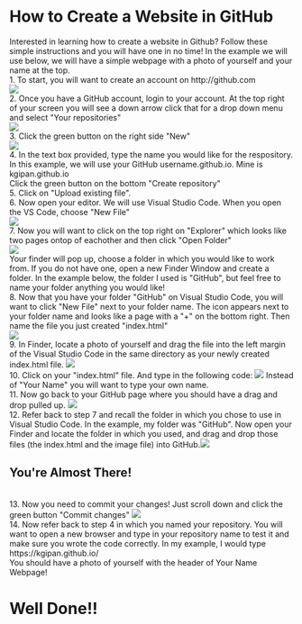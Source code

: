 <h1>How to Create a Website in GitHub</h1>
Interested in learning how to create a website in Github? Follow these simple instructions and you will have one in no time! In the example we will use below, we will have a simple webpage with a photo of yourself and your name at the top.<br> 
1. To start, you will want to create an account on http://github.com<br>
<img src="https://user-images.githubusercontent.com/89999452/132095372-bdb8da69-0394-4006-8d39-a00feef8709c.png"/><br>
2. Once you have a GitHub account, login to your account. At the top right of your screen you will see a down arrow click that for a drop down menu and select "Your repositories"<br>
<img src="https://user-images.githubusercontent.com/89999452/132095803-5cca76b7-c3d5-4a09-9497-e904638232ca.png"/><br>
3. Click the green button on the right side "New"<br>
<img src="https://user-images.githubusercontent.com/89999452/132095996-afdb42ac-6ad0-408c-878b-fb9d88afa6d5.png"/><br>
4. In the text box provided, type the name you would like for the respository. In this example, we will use your GitHub username.github.io. Mine is kgipan.github.io<br>
Click the green button on the bottom "Create repository"<br>
5. Click on "Upload existing file".<br> 
6. Now open your editor. We will use Visual Studio Code. When you open the VS Code, choose "New File"<br>
<img src="https://user-images.githubusercontent.com/89999452/132096414-d49be3df-a6d7-4dfc-88b5-c32005c89144.png"/><br>
7. Now you will want to click on the top right on "Explorer" which looks like two pages ontop of eachother and then click "Open Folder"<br>
<img src="https://user-images.githubusercontent.com/89999452/132096628-e181eabf-76fe-4fbc-be46-4256542b0470.png"/><br>
Your finder will pop up, choose a folder in which you would like to work from. If you do not have one, open a new Finder Window and create a folder. In the example below, the folder I used is "GitHub", but feel free to name your folder anything you would like!<br>
8. Now that you have your folder "GitHub" on Visual Studio Code, you will want to click "New File" next to your folder name. The icon appears next to your folder name and looks like a page with a "+" on the bottom right. Then name the file you just created "index.html"<br>
<img src="https://user-images.githubusercontent.com/89999452/132097112-0bc053a1-3858-409f-9835-4e7d9cea76a1.png"/><br>
9. In Finder, locate a photo of yourself and drag the file into the left margin of the Visual Studio Code in the same directory as your newly created index.html file. <img src="https://user-images.githubusercontent.com/89999452/132097588-850b825d-ea52-4ca9-abcb-06fc651fa88d.png"/><br>
10. Click on your "index.html" file. And type in the following code: <img src="https://user-images.githubusercontent.com/89999452/132097809-dbbc143b-df95-495d-80cb-bfc3ad7c389f.png"/> Instead of "Your Name" you will want to type your own name.<br>
11. Now go back to your GitHub page where you should have a drag and drop pulled up. <img src="https://user-images.githubusercontent.com/89999452/132096198-2bf6550e-886a-451e-a067-961f03b81d5b.png"/><br>
12. Refer back to step 7 and recall the folder in which you chose to use in Visual Studio Code. In the example, my folder was "GitHub". Now open your Finder and locate the folder in which you used, and drag and drop those files (the index.html and the image file) into GitHub.<img src="https://user-images.githubusercontent.com/89999452/132098177-ebb84ffe-bf73-46ca-8828-776709624b62.png"/><br>
 <h2>You're Almost There!</h2><br>
 13. Now you need to commit your changes! Just scroll down and click the green button "Commit changes" <img src="https://user-images.githubusercontent.com/89999452/132098265-4aa31890-7221-4f3d-8d74-ef47fa8e4936.png"/><br>
 14. Now refer back to step 4 in which you named your repository. You will want to open a new browser and type in your repository name to test it and make sure you wrote the code correctly. In my example, I would type https://kgipan.github.io/ <br>
You should have a photo of yourself with the header of Your Name Webpage!<br>
<h1>Well Done!!</h1>
          
